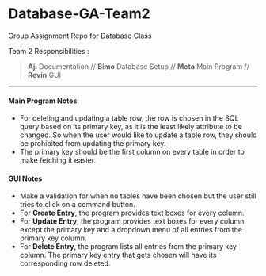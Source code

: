 # Database-GA-Team2
Group Assignment Repo for Database Class

Team 2 Responsibilities :

> **Aji** Documentation // **Bimo** Database Setup // **Meta** Main Program // **Revin** GUI

----------

#### Main Program Notes
- For deleting and updating a table row, the row is chosen in the SQL query based on its primary key, as it is the least likely attribute to be changed. So when the user would like to update a table row, they should be prohibited from updating the primary key.
- The primary key should be the first column on every table in order to make fetching it easier.

#### GUI Notes
- Make a validation for when no tables have been chosen but the user still tries to click on a command button.
- For **Create Entry**, the program provides text boxes for every column.
- For **Update Entry**, the program provides text boxes for every column except the primary key and a dropdown menu of all entries from the primary key column.
- For **Delete Entry**, the program lists all entries from the primary key column. The primary key entry that gets chosen will have its corresponding row deleted.
